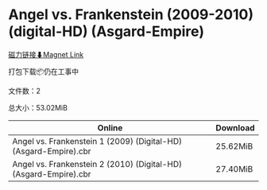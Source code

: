 # Angel vs. Frankenstein (2009-2010) (digital-HD) (Asgard-Empire)

[磁力链接⬇Magnet Link](magnet:?xt=urn:btih:36e6d8727f75e14f2a44ed1e9c1bd36f549642cd&dn=Angel%20vs.%20Frankenstein%20%282009-2010%29%20%28digital-HD%29%20%28Asgard-Empire%29)

打包下载📦仍在工事中

文件数：2

总大小：53.02MiB

Online | Download
--- | ---
Angel vs. Frankenstein 1 (2009) (Digital-HD) (Asgard-Empire).cbr | 25.62MiB
Angel vs. Frankenstein 2 (2010) (Digital-HD) (Asgard-Empire).cbr | 27.40MiB